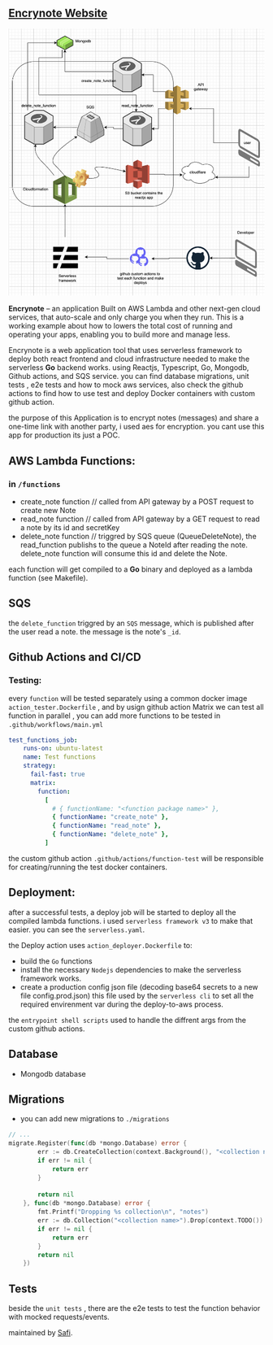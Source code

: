 ## [Encrynote Website](https://encrynote.safidev.de) 


![arch](https://github.com/apotox/go-encrynote/blob/master/client/app/public/screen.png?raw=true)

**Encrynote** – an application Built on AWS Lambda and other next-gen cloud services, that auto-scale and only charge you when they run. This is a working example about how to lowers the total cost of running and operating your apps, enabling you to build more and manage less.

Encrynote is a web application tool that uses serverless framework to deploy both react frontend and cloud infrastructure needed to make the serverless **Go** backend works. using Reactjs, Typescript, Go, Mongodb, Github actions, and SQS service.
you can find database migrations, unit tests , e2e tests and how to mock aws services, also check the github actions to find how to use test and deploy Docker containers with custom github action.

the purpose of this Application is to encrypt notes (messages) and share a one-time link with another party, i used aes for encryption. you cant use this app for production its just a POC.

## AWS Lambda Functions:
### in `/functions`
- create_note function // called from API gateway by a POST request to create new Note
- read_note function // called from API gateway by a GET request to read a note by its id and secretKey
- delete_note function // triggred by SQS queue (QueueDeleteNote), the read_function publishs to the queue a NoteId after reading the note. delete_note function will consume this id and delete the Note.

each function will get compiled to a **Go** binary and deployed as a lambda function (see Makefile).

## SQS 
the `delete_function` triggred by an `SQS` message, which is published after the user read a note.
the message is the note's `_id`.

## Github Actions and CI/CD

### Testing:

every `function` will be tested separately using a common docker image `action_tester.Dockerfile` , and by usign github action Matrix we can test all function in parallel ,
you can add more functions to be tested in `.github/workflows/main.yml` 

``` yaml
test_functions_job:
    runs-on: ubuntu-latest
    name: Test functions
    strategy:
      fail-fast: true
      matrix:
        function:
          [
            # { functionName: "<function package name>" },
            { functionName: "create_note" },
            { functionName: "read_note" },
            { functionName: "delete_note" },
          ]
```

the custom github action `.github/actions/function-test` will be responsible for creating/running the test docker containers.

## Deployment:

after a successful tests, a deploy job will be started to deploy all the compiled lambda functions. i used `serverless framework v3` to make that easier. you can see the `serverless.yaml`.

the Deploy action uses `action_deployer.Dockerfile` to:

  - build the `Go` functions
  - install the necessary `Nodejs` dependencies to make the serverless framework works.
  - create a production config json file (decoding base64 secrets to a new file config.prod.json) this file used by the `serverless cli` to set all the required envirenment var during the deploy-to-aws process.

the `entrypoint shell scripts` used to handle the diffrent args from the custom github actions.

## Database
- Mongodb database

## Migrations
- you can add new migrations to `./migrations`
```go
// ...
migrate.Register(func(db *mongo.Database) error {
		err := db.CreateCollection(context.Background(), "<collection name>", nil)
		if err != nil {
			return err
		}

		return nil
	}, func(db *mongo.Database) error {
		fmt.Printf("Dropping %s collection\n", "notes")
		err := db.Collection("<collection name>").Drop(context.TODO())
		if err != nil {
			return err
		}
		return nil
	})
```

## Tests
beside the `unit tests` , there are the e2e tests to test the function behavior with mocked requests/events.


maintained by [Safi](https://dz.linkedin.com/in/safi-eddine-bouhentala).